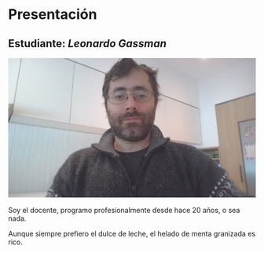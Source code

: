 # Presentación

## Estudiante: _Leonardo Gassman_

![Leo Gassman](leo.jpg "Este soy yo")

Soy el docente, programo profesionalmente desde hace 20 años, o sea nada.

Aunque siempre prefiero el dulce de leche, el helado de menta granizada es rico.
